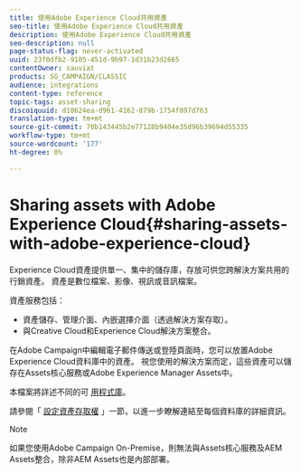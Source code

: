 ```yaml
---
title: 使用Adobe Experience Cloud共用資產
seo-title: 使用Adobe Experience Cloud共用資產
description: 使用Adobe Experience Cloud共用資產
seo-description: null
page-status-flag: never-activated
uuid: 23f0dfb2-9105-451d-9b97-1d31b23d2665
contentOwner: sauviat
products: SG_CAMPAIGN/CLASSIC
audience: integrations
content-type: reference
topic-tags: asset-sharing
discoiquuid: d10624ea-d961-4162-879b-1754f897d763
translation-type: tm+mt
source-git-commit: 70b143445b2e77128b9404e35d96b39694d55335
workflow-type: tm+mt
source-wordcount: '177'
ht-degree: 0%

---
```



# Sharing assets with Adobe Experience Cloud{#sharing-assets-with-adobe-experience-cloud}

Experience Cloud資產提供單一、集中的儲存庫，存放可供您跨解決方案共用的行銷資產。 資產是數位檔案、影像、視訊或音訊檔案。

資產服務包括：

* 資產儲存、管理介面、內嵌選擇介面（透過解決方案存取）。
* 與Creative Cloud和Experience Cloud解決方案整合。

在Adobe Campaign中編輯電子郵件傳送或登陸頁面時，您可以放置Adobe Experience Cloud資料庫中的資產。 視您使用的解決方案而定，這些資產可以儲存在Assets核心服務或Adobe Experience Manager Assets中。

本檔案將詳述不同的可 [用程式庫](https://docs.adobe.com/content/help/en/core-services/interface/assets/experience-cloud-assets.html)。

請參閱「 [設定資產存取權](../../integrations/using/configuring-access-to-assets.md) 」一節，以進一步瞭解連結至每個資料庫的詳細資訊。

>[!NOTE]
>
>如果您使用Adobe Campaign On-Premise，則無法與Assets核心服務及AEM Assets整合，除非AEM Assets也是內部部署。


